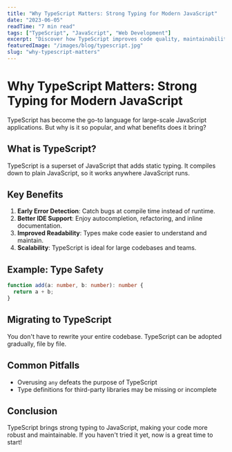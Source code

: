 ```yaml
---
title: "Why TypeScript Matters: Strong Typing for Modern JavaScript"
date: "2023-06-05"
readTime: "7 min read"
tags: ["TypeScript", "JavaScript", "Web Development"]
excerpt: "Discover how TypeScript improves code quality, maintainability, and developer experience in modern JavaScript projects."
featuredImage: "/images/blog/typescript.jpg"
slug: "why-typescript-matters"
---
```


# Why TypeScript Matters: Strong Typing for Modern JavaScript

TypeScript has become the go-to language for large-scale JavaScript applications. But why is it so popular, and what benefits does it bring?

## What is TypeScript?

TypeScript is a superset of JavaScript that adds static typing. It compiles down to plain JavaScript, so it works anywhere JavaScript runs.

## Key Benefits

1. **Early Error Detection**: Catch bugs at compile time instead of runtime.
2. **Better IDE Support**: Enjoy autocompletion, refactoring, and inline documentation.
3. **Improved Readability**: Types make code easier to understand and maintain.
4. **Scalability**: TypeScript is ideal for large codebases and teams.

## Example: Type Safety

~~~typescript
function add(a: number, b: number): number {
  return a + b;
}
~~~

## Migrating to TypeScript

You don't have to rewrite your entire codebase. TypeScript can be adopted gradually, file by file.

## Common Pitfalls

- Overusing `any` defeats the purpose of TypeScript
- Type definitions for third-party libraries may be missing or incomplete

## Conclusion

TypeScript brings strong typing to JavaScript, making your code more robust and maintainable. If you haven't tried it yet, now is a great time to start! 